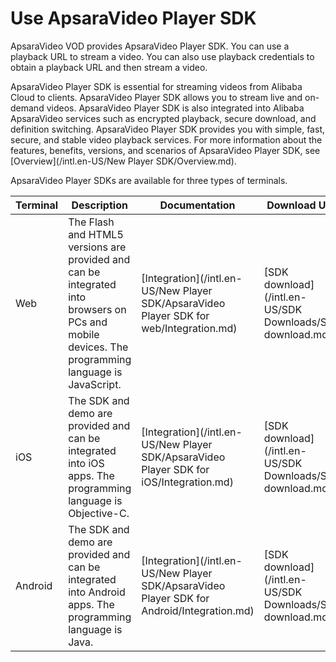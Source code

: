 # Use ApsaraVideo Player SDK

ApsaraVideo VOD provides ApsaraVideo Player SDK. You can use a playback URL to stream a video. You can also use playback credentials to obtain a playback URL and then stream a video.

ApsaraVideo Player SDK is essential for streaming videos from Alibaba Cloud to clients. ApsaraVideo Player SDK allows you to stream live and on-demand videos. ApsaraVideo Player SDK is also integrated into Alibaba ApsaraVideo services such as encrypted playback, secure download, and definition switching. ApsaraVideo Player SDK provides you with simple, fast, secure, and stable video playback services. For more information about the features, benefits, versions, and scenarios of ApsaraVideo Player SDK, see [Overview](/intl.en-US/New Player SDK/Overview.md).

ApsaraVideo Player SDKs are available for three types of terminals.

|Terminal|Description|Documentation|Download URL|
|--------|-----------|-------------|------------|
|Web|The Flash and HTML5 versions are provided and can be integrated into browsers on PCs and mobile devices. The programming language is JavaScript.|[Integration](/intl.en-US/New Player SDK/ApsaraVideo Player SDK for web/Integration.md)|[SDK download](/intl.en-US/SDK Downloads/SDK download.md)|
|iOS|The SDK and demo are provided and can be integrated into iOS apps. The programming language is Objective-C.|[Integration](/intl.en-US/New Player SDK/ApsaraVideo Player SDK for iOS/Integration.md)|[SDK download](/intl.en-US/SDK Downloads/SDK download.md)|
|Android|The SDK and demo are provided and can be integrated into Android apps. The programming language is Java.|[Integration](/intl.en-US/New Player SDK/ApsaraVideo Player SDK for Android/Integration.md)|[SDK download](/intl.en-US/SDK Downloads/SDK download.md)|

